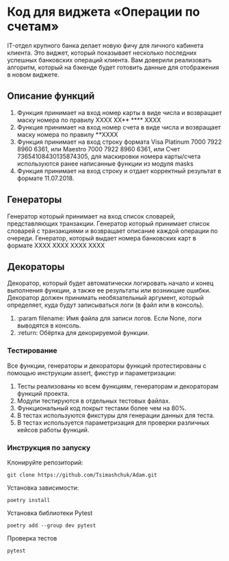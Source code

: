 # Код для виджета «Операции по счетам»

<aside>

IT-отдел крупного банка делает новую фичу для личного кабинета клиента. Это виджет, который показывает несколько последних успешных банковских операций клиента. Вам доверили реализовать алгоритм, который на бэкенде будет готовить данные для отображения в новом виджете.

</aside>

## Описание функций
1. Функция принимает на вход номер карты в виде числа и возвращает маску номера по правилу XXXX XX** **** XXXX
2. Функция принимает на вход номер счета в виде числа и возвращает маску номера по правилу **XXXX
3. Функция принимает на вход строку формата Visa Platinum 7000 7922 8960 6361, или Maestro 7000 7922 8960 6361, или Счет 73654108430135874305, для маскировки номера карты/счета используются ранее написанные функции из модуля masks
4. Функция принимает на вход строку и отдает корректный результат в формате 11.07.2018.

## Генераторы
Генератор который принимает на вход список словарей, представляющих транзакции. 
Генератор который принимает список словарей с транзакциями и возвращает описание каждой операции по очереди. 
Генератор, который выдает номера банковских карт в формате XXXX XXXX XXXX XXXX

## Декораторы
Декоратор, который будет автоматически логировать начало и конец выполнения функции, 
а также ее результаты или возникшие ошибки.
Декоратор должен принимать необязательный аргумент, который определяет, 
куда будут записываться логи (в файл или в консоль).
1) :param filename: Имя файла для записи логов. Если None, логи выводятся в консоль.
2) :return: Обёртка для декорируемой функции.

### Тестирование
Все функции, генераторы и декораторы функций протестированы с помощью инструкции assert, фикстур и параметризации:
1. Тесты реализованы ко всем функциям, генераторам и декораторам функций проекта.
2. Модули тестируются в отдельных тестовых файлах.
3. Функциональный код покрыт тестами более чем на 80%.
4. В тестах используются фикстуры для генерации данных для теста.
5. В тестах используется параметризация для проверки различных кейсов работы функций.


### Инструкция по запуску

Клонируйте репозиторий:
```
git clone https://github.com/Tsimashchuk/Adam.git
```
Установка зависимости:
```
poetry install
```
Установка библиотеки Pytest
```
poetry add --group dev pytest
```
Проверка тестов
```
pytest
```




